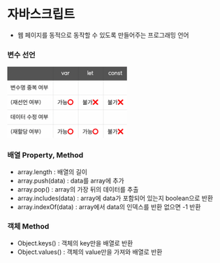 # 자바스크립트

- 웹 페이지를 동적으로 동작할 수 있도록 만들어주는 프로그래밍 언어

### 변수 선언

![picture 1](images/fd6512b7d0ed36c11a956f063fe0109a78fa8293af76494d0c4b255bb7edd16d.png)

### 배열 Property, Method

- array.length : 배열의 길이
- array.push(data) : data를 array에 추가
- array.pop() : array의 가장 뒤의 데이터를 추출
- array.includes(data) : array에 data가 포함되어 있는지 boolean으로 반환
- array.indexOf(data) : array에서 data의 인덱스를 반환 없으면 -1 반환

### 객체 Method

- Object.keys() : 객체의 key만을 배열로 반환
- Object.values() : 객체의 value만을 가져와 배열로 반환
